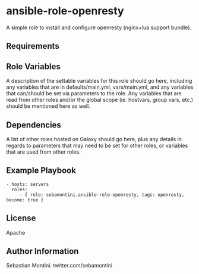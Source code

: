 ansible-role-openresty
=========

A simple role to install and configure openresty (nginx+lua support bundle).

Requirements
------------


Role Variables
--------------

A description of the settable variables for this role should go here, including any variables that are in defaults/main.yml, vars/main.yml, and any variables that can/should be set via parameters to the role. Any variables that are read from other roles and/or the global scope (ie. hostvars, group vars, etc.) should be mentioned here as well.

Dependencies
------------

A list of other roles hosted on Galaxy should go here, plus any details in regards to parameters that may need to be set for other roles, or variables that are used from other roles.

Example Playbook
----------------

    - hosts: servers
      roles:
         - { role: sebamontini.ansible-role-openresty, tags: openresty, become: true }

License
-------

Apache

Author Information
------------------

Sebastian Montini.
twitter.com/sebamontini
